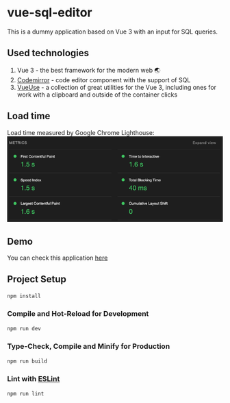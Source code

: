 # vue-sql-editor

This is a dummy application based on Vue 3 with an input for SQL queries.

## Used technologies

1. Vue 3 - the best framework for the modern web 🌏
2. [Codemirror](https://github.com/RennCheung/codemirror-editor-vue3) - code editor component with the support of SQL 
3. [VueUse](https://vueuse.org/) - a collection of great utilities for the Vue 3, including ones for work with a clipboard and outside of the container clicks

## Load time

Load time measured by Google Chrome Lighthouse:
![load time](https://raw.githubusercontent.com/justice47/vue-sql-editor/master/public/load-time.png)

## Demo

You can check this application [here](https://peppy-hummingbird-2813ad.netlify.app/)

## Project Setup

```sh
npm install
```

### Compile and Hot-Reload for Development

```sh
npm run dev
```

### Type-Check, Compile and Minify for Production

```sh
npm run build
```

### Lint with [ESLint](https://eslint.org/)

```sh
npm run lint
```
